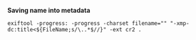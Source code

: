 **Saving name into metadata**

```
exiftool -progress: -progress -charset filename="" "-xmp-dc:title<${FileName;s/\..*$//}" -ext cr2 .
```
